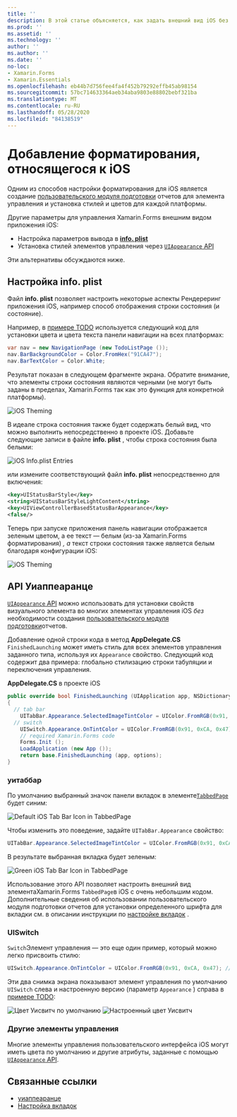 ```yaml
---
title: ''
description: В этой статье объясняется, как задать внешний вид iOS без использования Xamarin.Forms пользовательского модуля подготовки отчетов.
ms.prod: ''
ms.assetid: ''
ms.technology: ''
author: ''
ms.author: ''
ms.date: ''
no-loc:
- Xamarin.Forms
- Xamarin.Essentials
ms.openlocfilehash: eb44b7d756fee4fa4f452b79292effb45ab98154
ms.sourcegitcommit: 57bc714633364aeb34aba9803e88802bebf321ba
ms.translationtype: MT
ms.contentlocale: ru-RU
ms.lasthandoff: 05/28/2020
ms.locfileid: "84138519"
---
```

# <a name="adding-ios-specific-formatting"></a>Добавление форматирования, относящегося к iOS

Одним из способов настройки форматирования для iOS является создание [пользовательского модуля подготовки](~/xamarin-forms/app-fundamentals/custom-renderer/index.md) отчетов для элемента управления и установка стилей и цветов для каждой платформы.

Другие параметры для управления Xamarin.Forms внешним видом приложения iOS:

- Настройка параметров вывода в [ **info. plist**](#info-plist)
- Установка стилей элементов управления через [ `UIAppearance` API](#uiappearance)

Эти альтернативы обсуждаются ниже.

<a name="info-plist"/>

## <a name="customizing-infoplist"></a>Настройка info. plist

Файл **info. plist** позволяет настроить некоторые аспекты Рендереринг приложения iOS, например способ отображения строки состояния (и состояние).

Например, в [примере TODO](https://docs.microsoft.com/samples/xamarin/xamarin-forms-samples/todo) используется следующий код для установки цвета и цвета текста панели навигации на всех платформах:

```csharp
var nav = new NavigationPage (new TodoListPage ());
nav.BarBackgroundColor = Color.FromHex("91CA47");
nav.BarTextColor = Color.White;
```

Результат показан в следующем фрагменте экрана. Обратите внимание, что элементы строки состояния являются черными (не могут быть заданы в пределах, Xamarin.Forms так как это функция для конкретной платформы).

![](theme-images/status-default-sml.png "iOS Theming")

В идеале строка состояния также будет содержать белый вид, что можно выполнить непосредственно в проекте iOS. Добавьте следующие записи в файле **info. plist** , чтобы строка состояния была белыми:

![](theme-images/info-plist.png "iOS Info.plist Entries")

или измените соответствующий файл **info. plist** непосредственно для включения:

```xml
<key>UIStatusBarStyle</key>
<string>UIStatusBarStyleLightContent</string>
<key>UIViewControllerBasedStatusBarAppearance</key>
<false/>
```

Теперь при запуске приложения панель навигации отображается зеленым цветом, а ее текст — белым (из-за Xamarin.Forms форматирования) *, а* текст строки состояния также является белым благодаря конфигурации iOS:

![](theme-images/status-white-sml.png "iOS Theming")

<a name="uiappearance"/>

## <a name="uiappearance-api"></a>API Уиаппеаранце

[ `UIAppearance` API](~/ios/user-interface/ios-ui/introduction-to-the-appearance-api.md) можно использовать для установки свойств визуального элемента во многих элементах управления iOS *без* необходимости создания [пользовательского модуля подготовки](~/xamarin-forms/app-fundamentals/custom-renderer/index.md)отчетов.

Добавление одной строки кода в метод **AppDelegate.CS** `FinishedLaunching` может иметь стиль для всех элементов управления заданного типа, используя их `Appearance` свойство. Следующий код содержит два примера: глобально стилизацию строки табуляции и переключения управления.

**AppDelegate.CS** в проекте iOS

```csharp
public override bool FinishedLaunching (UIApplication app, NSDictionary options)
{
  // tab bar
    UITabBar.Appearance.SelectedImageTintColor = UIColor.FromRGB(0x91, 0xCA, 0x47); // green
  // switch
    UISwitch.Appearance.OnTintColor = UIColor.FromRGB(0x91, 0xCA, 0x47); // green
    // required Xamarin.Forms code
    Forms.Init ();
    LoadApplication (new App ());
    return base.FinishedLaunching (app, options);
}
```

### <a name="uitabbar"></a>уитаббар

По умолчанию выбранный значок панели вкладок в элементе[`TabbedPage`](~/xamarin-forms/app-fundamentals/navigation/tabbed-page.md)
будет синим:

![](theme-images/tabbar-default.png "Default iOS Tab Bar Icon in TabbedPage")

Чтобы изменить это поведение, задайте `UITabBar.Appearance` свойство:

```csharp
UITabBar.Appearance.SelectedImageTintColor = UIColor.FromRGB(0x91, 0xCA, 0x47); // green
```

В результате выбранная вкладка будет зеленым:

![](theme-images/tabbar-custom.png "Green iOS Tab Bar Icon in TabbedPage")

Использование этого API позволяет настроить внешний вид элементаXamarin.Forms
`TabbedPage`в iOS с очень небольшим кодом. Дополнительные сведения об использовании пользовательского модуля подготовки отчетов для установки определенного шрифта для вкладки см. в описании инструкции по [настройке вкладок](https://github.com/xamarin/recipes/tree/master/Recipes/xamarin-forms/iOS/customize-tabs) .

### <a name="uiswitch"></a>UISwitch

`Switch`Элемент управления — это еще один пример, который можно легко присвоить стилю:

```csharp
UISwitch.Appearance.OnTintColor = UIColor.FromRGB(0x91, 0xCA, 0x47); // green
```

Эти два снимка экрана показывают элемент управления по умолчанию `UISwitch` слева и настроенную версию (параметр `Appearance` ) справа в [примере TODO](https://docs.microsoft.com/samples/xamarin/xamarin-forms-samples/todo):

![](theme-images/switch-default.png "Цвет Уисвитч по умолчанию") ![](theme-images/switch-custom.png "Настроенный цвет Уисвитч")

### <a name="other-controls"></a>Другие элементы управления

Многие элементы управления пользовательского интерфейса iOS могут иметь цвета по умолчанию и другие атрибуты, заданные с помощью [ `UIAppearance` API](~/ios/user-interface/ios-ui/introduction-to-the-appearance-api.md).

## <a name="related-links"></a>Связанные ссылки

- [уиаппеаранце](~/ios/user-interface/ios-ui/introduction-to-the-appearance-api.md)
- [Настройка вкладок](https://github.com/xamarin/recipes/tree/master/Recipes/xamarin-forms/iOS/customize-tabs)
